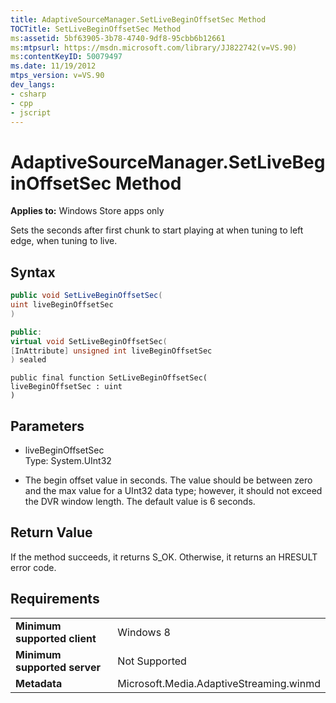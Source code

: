 ```yaml
---
title: AdaptiveSourceManager.SetLiveBeginOffsetSec Method
TOCTitle: SetLiveBeginOffsetSec Method
ms:assetid: 5bf63905-3b78-4740-9df8-95cbb6b12661
ms:mtpsurl: https://msdn.microsoft.com/library/JJ822742(v=VS.90)
ms:contentKeyID: 50079497
ms.date: 11/19/2012
mtps_version: v=VS.90
dev_langs:
- csharp
- cpp
- jscript
---
```


# AdaptiveSourceManager.SetLiveBeginOffsetSec Method

**Applies to:** Windows Store apps only

Sets the seconds after first chunk to start playing at when tuning to left edge, when tuning to live.

## Syntax

```csharp
public void SetLiveBeginOffsetSec(
uint liveBeginOffsetSec
)
```

```cpp
public:
virtual void SetLiveBeginOffsetSec(
[InAttribute] unsigned int liveBeginOffsetSec
) sealed
```

```jscript
public final function SetLiveBeginOffsetSec(
liveBeginOffsetSec : uint
)
```

## Parameters

  - liveBeginOffsetSec  
    Type: System.UInt32

  - The begin offset value in seconds. The value should be between zero and the max value for a UInt32 data type; however, it should not exceed the DVR window length. The default value is 6 seconds.  

## Return Value

If the method succeeds, it returns S\_OK. Otherwise, it returns an HRESULT error code.

## Requirements

|||
|--- |--- |
|**Minimum supported client**|Windows 8|
|**Minimum supported server**|Not Supported|
|**Metadata**|Microsoft.Media.AdaptiveStreaming.winmd|

